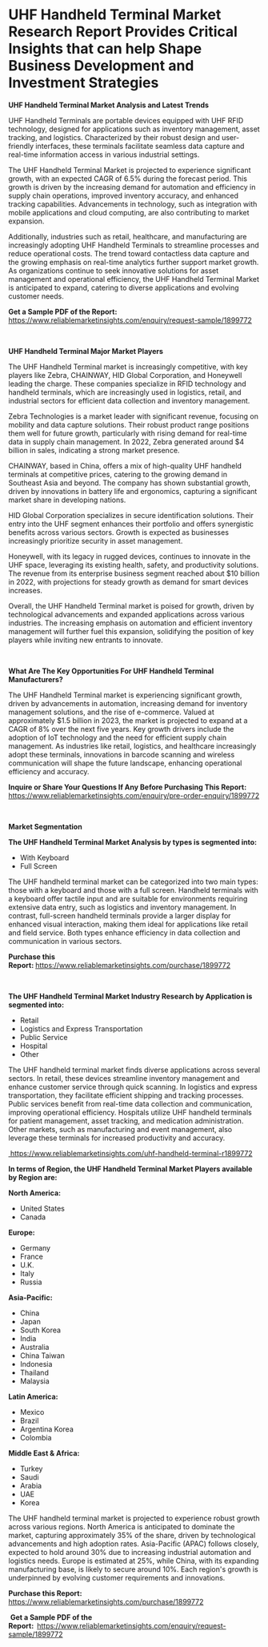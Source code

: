 <p><h1>UHF Handheld Terminal Market Research Report Provides Critical Insights that can help Shape Business Development and Investment Strategies</h1></p><p><strong>UHF Handheld Terminal Market Analysis and Latest Trends</strong></p>
<p><p>UHF Handheld Terminals are portable devices equipped with UHF RFID technology, designed for applications such as inventory management, asset tracking, and logistics. Characterized by their robust design and user-friendly interfaces, these terminals facilitate seamless data capture and real-time information access in various industrial settings.</p><p>The UHF Handheld Terminal Market is projected to experience significant growth, with an expected CAGR of 6.5% during the forecast period. This growth is driven by the increasing demand for automation and efficiency in supply chain operations, improved inventory accuracy, and enhanced tracking capabilities. Advancements in technology, such as integration with mobile applications and cloud computing, are also contributing to market expansion.</p><p>Additionally, industries such as retail, healthcare, and manufacturing are increasingly adopting UHF Handheld Terminals to streamline processes and reduce operational costs. The trend toward contactless data capture and the growing emphasis on real-time analytics further support market growth. As organizations continue to seek innovative solutions for asset management and operational efficiency, the UHF Handheld Terminal Market is anticipated to expand, catering to diverse applications and evolving customer needs.</p></p>
<p><strong>Get a Sample PDF of the Report:&nbsp;</strong> <a href="https://www.reliablemarketinsights.com/enquiry/request-sample/1899772?utm_campaign=2197&utm_medium=2&utm_source=Github&utm_content=ia&utm_term=12042025&utm_id=uhf-handheld-terminal">https://www.reliablemarketinsights.com/enquiry/request-sample/1899772</a></p>
<p>&nbsp;</p>
<p><strong>UHF Handheld Terminal Major Market Players</strong></p>
<p><p>The UHF Handheld Terminal market is increasingly competitive, with key players like Zebra, CHAINWAY, HID Global Corporation, and Honeywell leading the charge. These companies specialize in RFID technology and handheld terminals, which are increasingly used in logistics, retail, and industrial sectors for efficient data collection and inventory management.</p><p>Zebra Technologies is a market leader with significant revenue, focusing on mobility and data capture solutions. Their robust product range positions them well for future growth, particularly with rising demand for real-time data in supply chain management. In 2022, Zebra generated around $4 billion in sales, indicating a strong market presence.</p><p>CHAINWAY, based in China, offers a mix of high-quality UHF handheld terminals at competitive prices, catering to the growing demand in Southeast Asia and beyond. The company has shown substantial growth, driven by innovations in battery life and ergonomics, capturing a significant market share in developing nations.</p><p>HID Global Corporation specializes in secure identification solutions. Their entry into the UHF segment enhances their portfolio and offers synergistic benefits across various sectors. Growth is expected as businesses increasingly prioritize security in asset management.</p><p>Honeywell, with its legacy in rugged devices, continues to innovate in the UHF space, leveraging its existing health, safety, and productivity solutions. The revenue from its enterprise business segment reached about $10 billion in 2022, with projections for steady growth as demand for smart devices increases.</p><p>Overall, the UHF Handheld Terminal market is poised for growth, driven by technological advancements and expanded applications across various industries. The increasing emphasis on automation and efficient inventory management will further fuel this expansion, solidifying the position of key players while inviting new entrants to innovate.</p></p>
<p>&nbsp;</p>
<p><strong>What Are The Key Opportunities For UHF Handheld Terminal Manufacturers?</strong></p>
<p><p>The UHF Handheld Terminal market is experiencing significant growth, driven by advancements in automation, increasing demand for inventory management solutions, and the rise of e-commerce. Valued at approximately $1.5 billion in 2023, the market is projected to expand at a CAGR of 8% over the next five years. Key growth drivers include the adoption of IoT technology and the need for efficient supply chain management. As industries like retail, logistics, and healthcare increasingly adopt these terminals, innovations in barcode scanning and wireless communication will shape the future landscape, enhancing operational efficiency and accuracy.</p></p>
<p><strong>Inquire or Share Your Questions If Any Before Purchasing This Report:</strong> <a href="https://www.reliablemarketinsights.com/enquiry/pre-order-enquiry/1899772?utm_campaign=2197&utm_medium=2&utm_source=Github&utm_content=ia&utm_term=12042025&utm_id=uhf-handheld-terminal">https://www.reliablemarketinsights.com/enquiry/pre-order-enquiry/1899772</a></p>
<p>&nbsp;</p>
<p><strong>Market Segmentation</strong></p>
<p><strong>The UHF Handheld Terminal Market Analysis by types is segmented into:</strong></p>
<p><ul><li>With Keyboard</li><li>Full Screen</li></ul></p>
<p><p>The UHF handheld terminal market can be categorized into two main types: those with a keyboard and those with a full screen. Handheld terminals with a keyboard offer tactile input and are suitable for environments requiring extensive data entry, such as logistics and inventory management. In contrast, full-screen handheld terminals provide a larger display for enhanced visual interaction, making them ideal for applications like retail and field service. Both types enhance efficiency in data collection and communication in various sectors.</p></p>
<p><strong>Purchase this Report:&nbsp;</strong><a href="https://www.reliablemarketinsights.com/purchase/1899772?utm_campaign=2197&utm_medium=2&utm_source=Github&utm_content=ia&utm_term=12042025&utm_id=uhf-handheld-terminal">https://www.reliablemarketinsights.com/purchase/1899772</a></p>
<p>&nbsp;</p>
<p><strong>The UHF Handheld Terminal Market Industry Research by Application is segmented into:</strong></p>
<p><ul><li>Retail</li><li>Logistics and Express Transportation</li><li>Public Service</li><li>Hospital</li><li>Other</li></ul></p>
<p><p>The UHF handheld terminal market finds diverse applications across several sectors. In retail, these devices streamline inventory management and enhance customer service through quick scanning. In logistics and express transportation, they facilitate efficient shipping and tracking processes. Public services benefit from real-time data collection and communication, improving operational efficiency. Hospitals utilize UHF handheld terminals for patient management, asset tracking, and medication administration. Other markets, such as manufacturing and event management, also leverage these terminals for increased productivity and accuracy.</p></p>
<p><a href="https://www.reliablemarketinsights.com/uhf-handheld-terminal-r1899772?utm_campaign=2197&utm_medium=2&utm_source=Github&utm_content=ia&utm_term=12042025&utm_id=uhf-handheld-terminal">&nbsp;https://www.reliablemarketinsights.com/uhf-handheld-terminal-r1899772</a></p>
<p><strong>In terms of Region, the UHF Handheld Terminal Market Players available by Region are:</strong></p>
<p>
    <p> <strong> North America: </strong>
        <ul>
            <li>United States</li>
            <li>Canada</li>
        </ul>
        </p> 
    <p> <strong> Europe: </strong>
        <ul>
            <li>Germany</li>
            <li>France</li>
            <li>U.K.</li>
            <li>Italy</li>
            <li>Russia</li>
        </ul>
        </p> 
    <p> <strong> Asia-Pacific: </strong>
        <ul>
            <li>China</li>
            <li>Japan</li>
            <li>South Korea</li>
            <li>India</li>
            <li>Australia</li>
            <li>China Taiwan</li>
            <li>Indonesia</li>
            <li>Thailand</li>
            <li>Malaysia</li>
        </ul>
        </p> 
    <p> <strong> Latin America: </strong>
        <ul>
            <li>Mexico</li>
            <li>Brazil</li>
            <li>Argentina Korea</li>
            <li>Colombia</li>
        </ul>
        </p> 
    <p> <strong> Middle East & Africa: </strong>
        <ul>
            <li>Turkey</li>
            <li>Saudi</li>
            <li>Arabia</li>
            <li>UAE</li>
            <li>Korea</li>
        </ul>
    </p>
    </p>
<p><p>The UHF handheld terminal market is projected to experience robust growth across various regions. North America is anticipated to dominate the market, capturing approximately 35% of the share, driven by technological advancements and high adoption rates. Asia-Pacific (APAC) follows closely, expected to hold around 30% due to increasing industrial automation and logistics needs. Europe is estimated at 25%, while China, with its expanding manufacturing base, is likely to secure around 10%. Each region's growth is underpinned by evolving customer requirements and innovations.</p></p>
<p><strong>Purchase this Report: </strong><a href="https://www.reliablemarketinsights.com/purchase/1899772?utm_campaign=2197&utm_medium=2&utm_source=Github&utm_content=ia&utm_term=12042025&utm_id=uhf-handheld-terminal">https://www.reliablemarketinsights.com/purchase/1899772</a></p>
<p>&nbsp;<strong>Get a Sample PDF of the Report:&nbsp;&nbsp;</strong><a href="https://www.reliablemarketinsights.com/enquiry/request-sample/1899772?utm_campaign=2197&utm_medium=2&utm_source=Github&utm_content=ia&utm_term=12042025&utm_id=uhf-handheld-terminal">https://www.reliablemarketinsights.com/enquiry/request-sample/1899772</a></p>
<p><strong></strong></p>
<p><p></p><p></p><p></p></p>